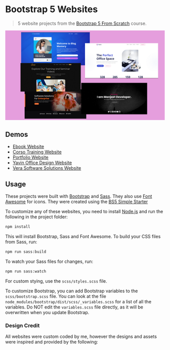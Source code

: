 # Bootstrap 5 Websites

> 5 website projects from the [Bootstrap 5 From Scratch](https://github.com/manjeetdeveloper) course.

<img src="screen.png" />

## Demos

- [Ebook Website](https://manjeetdeveloper.github.io/ebook-website/)
- [Corso Training Website]( https://manjeetdeveloper.github.io/corso-website/)
- [Portfolio Website](https://manjeetdeveloper.github.io/portfolio-website/)
- [Yavin Office Design Website]( https://manjeetdeveloper.github.io/yavin-website/)
- [Vera Software Solutions Website](https://manjeetdeveloper.github.io/vera-website/)

## Usage

These projects were built with [Bootstrap](https://getbootstrap.com/) and [Sass](https://sass-lang.com/). They also use [Font Awesome](https://fontawesome.com/) for icons. They were created using the [BS5 Simple Starter](https://github.com/manjeetdeveloper)

To customize any of these websites, you need to install [Node.js](https://nodejs.org/) and run the following in the project folder:

```bash
npm install
```

This will install Bootstrap, Sass and Font Awesome. To build your CSS files from Sass, run:

```bash
npm run sass:build
```

To watch your Sass files for changes, run:

```bash
npm run sass:watch
```

For custom stying, use the `scss/styles.scss` file.

To customize Bootstrap, you can add Bootstrap variables to the `scss/bootstrap.scss` file. You can look at the file `node_modules/bootstrap/dist/scss/_variables.scss` for a list of all the variables. Do NOT edit the `variables.scss` file directly, as it will be overwritten when you update Bootstrap.

### Design Credit

All websites were custom coded by me, however the designs and assets were inspired and provided by the following:

